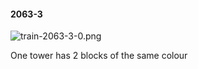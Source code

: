 #### 2063-3
![train-2063-3-0.png](https://github.com/lil-lab/nlvr/raw/master/nlvr/train/images/61/train-2063-3-0.png "train-2063-3-0.png")

One tower has 2 blocks of the same colour